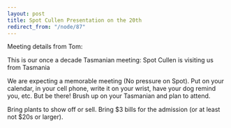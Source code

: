 ```yaml
---
layout: post
title: Spot Cullen Presentation on the 20th
redirect_from: "/node/87"
---
```


<div class="field field-name-body field-type-text-with-summary field-label-hidden"><div class="field-items"><div class="field-item even"><p>Meeting details from Tom: </p>
<p>This is our once a decade Tasmanian meeting: Spot Cullen is visiting us from Tasmania</p>
<p>We are expecting a memorable meeting (No pressure on Spot).  Put on your calendar, in your cell phone, write it on your wrist, have your dog remind you, etc.  But be there! Brush up on your Tasmanian and plan to attend.</p>
<p>Bring plants to show off or sell.  Bring $3 bills for the admission (or at least not $20s or larger).</p></div></div></div>
